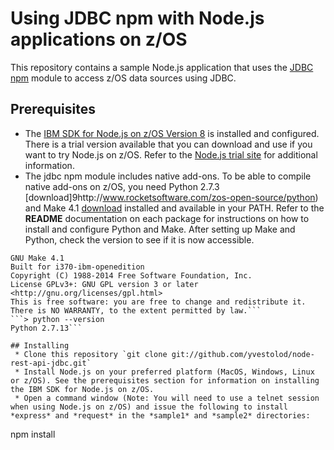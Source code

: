 # Using JDBC npm with Node.js applications on z/OS

This repository contains a sample Node.js application that uses the [JDBC npm](https://www.npmjs.com/package/jdbc) module to access z/OS data sources using JDBC.

## Prerequisites
 * The [IBM SDK for Node.js on z/OS Version 8](https://www.ibm.com/support/knowledgecenter/en/SSTRRS_8.0.0/com.ibm.nodejs.zos.v8.doc/welcome.html) is installed and configured. There is a trial version available that you can download and use if you want to try Node.js on z/OS.  Refer to the [Node.js trial site](https://developer.ibm.com/node/sdk/ztp/) for additional information.
 * The jdbc npm module includes native add-ons. To be able to compile native add-ons on z/OS, you need Python 2.7.3 [download]9http://www.rocketsoftware.com/zos-open-source/python) and Make 4.1 [download](http://www.rocketsoftware.com/zos-open-source/make?ver=4.1) installed and available in your PATH. Refer to the **README** documentation on each package for instructions on how to install and configure Python and Make. After setting up Make and Python, check the version to see if it is now accessible.
```> make --version
GNU Make 4.1
Built for i370-ibm-openedition
Copyright (C) 1988-2014 Free Software Foundation, Inc.
License GPLv3+: GNU GPL version 3 or later <http://gnu.org/licenses/gpl.html>
This is free software: you are free to change and redistribute it.
There is NO WARRANTY, to the extent permitted by law.```
```> python --version
Python 2.7.13```

## Installing
 * Clone this repository `git clone git://github.com/yvestolod/node-rest-api-jdbc.git`
 * Install Node.js on your preferred platform (MacOS, Windows, Linux or z/OS). See the prerequisites section for information on installing the IBM SDK for Node.js on z/OS.
 * Open a command window (Note: You will need to use a telnet session when using Node.js on z/OS) and issue the following to install *express* and *request* in the *sample1* and *sample2* directories:
 ```
 npm install
 ```
